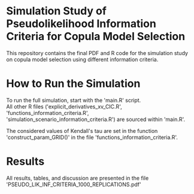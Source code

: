 # Simulation Study of Pseudolikelihood Information Criteria for Copula Model Selection

This repository contains the final PDF and R code for the simulation study on copula model selection using different information criteria.

# How to Run the Simulation

To run the full simulation, start with the 'main.R' script.  
All other R files ('explicit_derivatives_xv_CIC.R', 'functions_information_criteria.R', 'simulation_scenario_information_criteria.R') are sourced within 'main.R'.

The considered values of Kendall's tau are set in the function 'construct_param_GRID()' in the file 'functions_information_criteria.R'.

# Results

All results, tables, and discussion are presented in the file 'PSEUDO_LIK_INF_CRITERIA_1000_REPLICATIONS.pdf'
